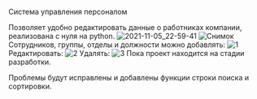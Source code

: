 Система управления персоналом

Позволяет удобно редактировать данные о работниках компании,
реализована с нуля на python.
![2021-11-05_22-59-41](https://user-images.githubusercontent.com/92265055/140558448-976769fe-7899-4705-bcd4-7baa689b9f36.gif)
![Снимок](https://user-images.githubusercontent.com/92265055/140559512-3523ada8-3134-4aa1-b775-165d001f2085.PNG)
Сотрудников, группы, отделы и должности можно добавлять:
![1](https://user-images.githubusercontent.com/92265055/140559525-c5f42624-e29a-4c22-b297-e669dc14b7b6.PNG)
Редактировать:
![2](https://user-images.githubusercontent.com/92265055/140559541-5a529f57-2f21-47aa-85cc-3c04453e6be1.PNG)
Удалять:
![3](https://user-images.githubusercontent.com/92265055/140559950-730699eb-df4b-42fe-a823-70c21d55c7aa.PNG)
Пока проект находится на стадии разработки.

Проблемы будут исправлены и добавлены функции строки поиска и сортировки.
